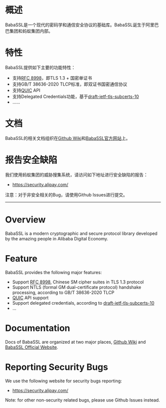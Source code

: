 # 概述

BabaSSL是一个现代的密码学和通信安全协议的基础库。BabaSSL诞生于阿里巴巴集团和蚂蚁集团内部。

# 特性

BabaSSL提供如下主要的功能特性：
  * 支持[RFC 8998](https://datatracker.ietf.org/doc/html/rfc8998)，即TLS 1.3 + 国密单证书
  * 支持GB/T 38636-2020 TLCP标准，即双证书国密通信协议
  * 支持[QUIC](https://datatracker.ietf.org/doc/html/rfc9000) API
  * 支持Delegated Credentials功能，基于[draft-ietf-tls-subcerts-10](https://www.ietf.org/archive/id/draft-ietf-tls-subcerts-10.txt)
  * ……

# 文档

BabaSSL的相关文档组织在[Github Wiki](https://github.com/BabaSSL/BabaSSL/wiki)和[BabaSSL官方网站](https://babassl.github.io/)上。

# 报告安全缺陷

我们使用蚂蚁集团的威胁搜集系统，请访问如下地址进行安全缺陷的报告：

 * https://security.alipay.com/

注意：对于非安全相关的Bug，请使用Github Issues进行提交。

---

# Overview

BabaSSL is a modern cryptographic and secure protocol library developed by the amazing people in Alibaba Digital Economy.

# Feature

BabaSSL provides the following major features:
  * Support [RFC 8998](https://datatracker.ietf.org/doc/html/rfc8998), Chinese SM cipher suites in TLS 1.3 protocol
  * Support NTLS (formal GM dual-certificate protocol) handshake processing, according to GB/T 38636-2020 TLCP
  * [QUIC](https://datatracker.ietf.org/doc/html/rfc9000) API support
  * Support delegated credentials, according to [draft-ietf-tls-subcerts-10](https://www.ietf.org/archive/id/draft-ietf-tls-subcerts-10.txt)
  * ...

# Documentation

Docs of BabaSSL are organized at two major places, [Github Wiki](https://github.com/BabaSSL/BabaSSL/wiki) and [BabaSSL Official Website](https://babassl.github.io/).

# Reporting Security Bugs

We use the following website for security bugs reporting:

  * https://security.alipay.com/

Note: for other non-security related bugs, please use Github Issues instead.
